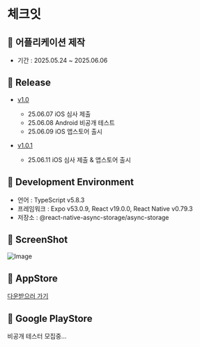 # 체크잇

## 📌 어플리케이션 제작
- 기간 : 2025.05.24 ~ 2025.06.06

## 🚀 Release
- [v1.0](https://github.com/jkim68888/Check-it/releases/tag/v1.0) 
    - 25.06.07 iOS 심사 제출
    - 25.06.08 Android 비공개 테스트
    - 25.06.09 iOS 앱스토어 출시

- [v1.0.1](https://github.com/jkim68888/Check-it/releases/tag/v1.0.1)
    - 25.06.11 iOS 심사 제출 & 앱스토어 출시

## 📍 Development Environment
- 언어 : TypeScript v5.8.3
- 프레임워크 : Expo v53.0.9, React v19.0.0, React Native v0.79.3
- 저장소 : @react-native-async-storage/async-storage

## 📸 ScreenShot
![Image](https://img.notionusercontent.com/s3/prod-files-secure%2F87222b52-e6fc-4a1f-81e5-216449c61d6e%2Fddb49e7a-3a7c-4a74-bc91-71fe7bc5b2ab%2FGroup_34414.jpg/size/w=2000?exp=1749625973&sig=xSFLFUTShljQXuDhGN65bYkm_Ir0B7cpERHiByQnVJw&id=20377358-37bf-800a-b56b-dfbff421732d&table=block)

## 🍎 AppStore
[다운받으러 가기](https://apps.apple.com/us/app/%EC%B2%B4%ED%81%AC%EC%9E%87/id6746921529)

## 🤖 Google PlayStore
비공개 테스터 모집중...
